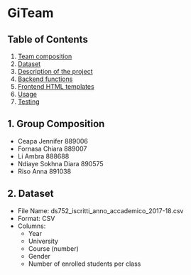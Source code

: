 # GiTeam

## Table of Contents 

1. [Team composition](#1-team-composition)
2. [Dataset](#2-dataset)
3. [Description of the project](#3-description-of-the-project)
4. [Backend functions](#4-backend-functions)
5. [Frontend HTML templates](#5-frontend-html-templates)
6. [Usage](#6-usage)
7. [Testing](#7-testing)


## 1. Group Composition

- Ceapa Jennifer 889006
- Fornasa Chiara 889007
- Li Ambra 888688
- Ndiaye Sokhna Diara 890575
- Riso Anna 891038


## 2. Dataset

- File Name: ds752_iscritti_anno_accademico_2017-18.csv
- Format: CSV
- Columns:
     -  Year
     -  University
     -  Course (number)
     -  Gender
     -  Number of enrolled students per class 
